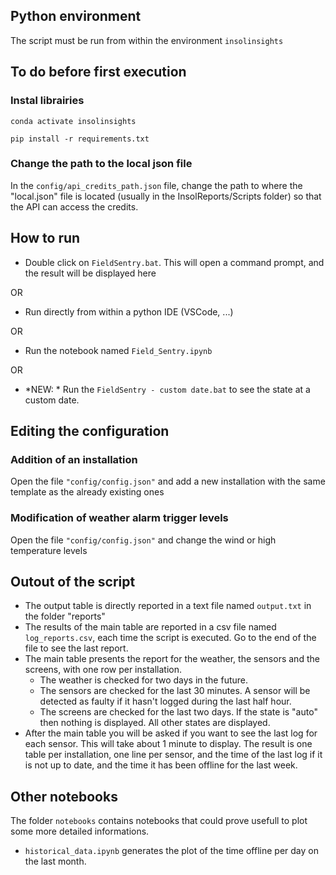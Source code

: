 ## Python environment

The script must be run from within the environment `insolinsights`

## To do before first execution

### Instal librairies

`conda activate insolinsights`

`pip install -r requirements.txt`

### Change the path to the local json file
In the `config/api_credits_path.json` file, change the path to where the "local.json" file is located (usually in the InsolReports/Scripts folder) so that the API can access the credits.


## How to run

- Double click on `FieldSentry.bat`. This will open a command prompt, and the result will be displayed here

OR

- Run directly from within a python IDE (VSCode, ...)

OR

- Run the notebook named `Field_Sentry.ipynb`

OR 

- *NEW: * Run the `FieldSentry - custom date.bat` to see the state at a custom date. 

## Editing the configuration

### Addition of an installation
Open the file `"config/config.json"` and add a new installation with the same template as the already existing ones

### Modification of weather alarm trigger levels
Open the file `"config/config.json"` and change the wind or high temperature levels

## Outout of the script
- The output table is directly reported in a text file named `output.txt` in the folder "reports"
- The results of the main table are reported in a csv file named `log_reports.csv`, each time the script is executed. Go to the end of the file to see the last report.
- The main table presents the report for the weather, the sensors and the screens, with one row per installation.
	- The weather is checked for two days in the future.
	- The sensors are checked for the last 30 minutes. A sensor will be detected as faulty if it hasn't logged during the last half hour.
	- The screens are checked for the last two days. If the state is "auto" then nothing is displayed. All other states are displayed.
- After the main table you will be asked if you want to see the last log for each sensor. This will take about 1 minute to display. The result is one table per installation, one line per sensor, and the time of the last log if it is not up to date, and the time it has been offline for the last week. 

## Other notebooks

The folder `notebooks` contains notebooks that could prove usefull to plot some more detailed informations. 
- `historical_data.ipynb` generates the plot of the time offline per day on the last month. 

